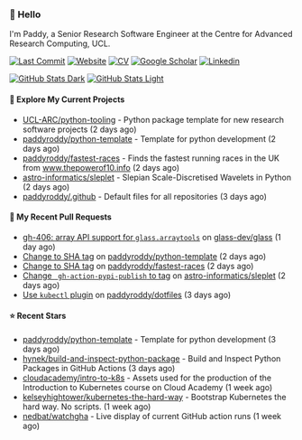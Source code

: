 ### 👋 Hello

I'm Paddy, a Senior Research Software Engineer at the Centre for Advanced
Research Computing, UCL.

[![Last Commit](https://img.shields.io/github/last-commit/paddyroddy/paddyroddy/main?label=updated)](https://github.com/paddyroddy)
[![Website](https://img.shields.io/badge/GitHub%20Pages-222?logo=githubpages&logoColor=fff&style=for-the-badge&style=flat)](https://paddyroddy.github.io)
[![CV](https://img.shields.io/badge/CV-PDF-pink.svg)](https://paddyroddy.github.io/cv)
[![Google Scholar](https://img.shields.io/badge/Google%20Scholar-4285F4?logo=googlescholar&logoColor=fff&style=for-the-badge&style=flat)](https://scholar.google.com/citations?user=OFigHUwAAAAJ)
[![Linkedin](https://img.shields.io/badge/LinkedIn-0A66C2?logo=linkedin&logoColor=fff&style=for-the-badge&style=flat)](https://www.linkedin.com/in/patrickjamesroddy)

[![GitHub Stats Dark](https://github-readme-stats-paddyroddy.vercel.app/api?username=paddyroddy&disable_animations=true&hide_border=true&hide_title=true&include_all_commits=true&rank_icon=github&show=prs_merged,reviews&show_icons=true&theme=tokyonight)](https://github.com/paddyroddy/paddyroddy#gh-dark-mode-only)
[![GitHub Stats Light](https://github-readme-stats-paddyroddy.vercel.app/api?username=paddyroddy&disable_animations=true&hide_border=true&hide_title=true&include_all_commits=true&rank_icon=github&show=prs_merged,reviews&show_icons=true&theme=default)](https://github.com/paddyroddy/paddyroddy#gh-light-mode-only)

#### 👷 Explore My Current Projects

- [UCL-ARC/python-tooling](https://github.com/UCL-ARC/python-tooling) - Python package template for new research software projects
  (2 days ago)
- [paddyroddy/python-template](https://github.com/paddyroddy/python-template) - Template for python development
  (2 days ago)
- [paddyroddy/fastest-races](https://github.com/paddyroddy/fastest-races) - Finds the fastest running races in the UK from www.thepowerof10.info
  (2 days ago)
- [astro-informatics/sleplet](https://github.com/astro-informatics/sleplet) - Slepian Scale-Discretised Wavelets in Python
  (2 days ago)
- [paddyroddy/.github](https://github.com/paddyroddy/.github) - Default files for all repositories
  (3 days ago)

#### 🔨 My Recent Pull Requests

- [gh-406: array API support for `glass.arraytools`](https://github.com/glass-dev/glass/pull/597) on [glass-dev/glass](https://github.com/glass-dev/glass)
  (1 day ago)
- [Change to SHA tag](https://github.com/paddyroddy/python-template/pull/192) on [paddyroddy/python-template](https://github.com/paddyroddy/python-template)
  (2 days ago)
- [Change to SHA tag](https://github.com/paddyroddy/fastest-races/pull/7) on [paddyroddy/fastest-races](https://github.com/paddyroddy/fastest-races)
  (2 days ago)
- [Change ` gh-action-pypi-publish` to tag](https://github.com/astro-informatics/sleplet/pull/456) on [astro-informatics/sleplet](https://github.com/astro-informatics/sleplet)
  (2 days ago)
- [Use `kubectl` plugin](https://github.com/paddyroddy/dotfiles/pull/46) on [paddyroddy/dotfiles](https://github.com/paddyroddy/dotfiles)
  (3 days ago)

#### ⭐ Recent Stars

- [paddyroddy/python-template](https://github.com/paddyroddy/python-template) - Template for python development
  (3 days ago)
- [hynek/build-and-inspect-python-package](https://github.com/hynek/build-and-inspect-python-package) - Build and Inspect Python Packages in GitHub Actions
  (3 days ago)
- [cloudacademy/intro-to-k8s](https://github.com/cloudacademy/intro-to-k8s) - Assets used for the production of the Introduction to Kubernetes course on Cloud Academy
  (1 week ago)
- [kelseyhightower/kubernetes-the-hard-way](https://github.com/kelseyhightower/kubernetes-the-hard-way) - Bootstrap Kubernetes the hard way. No scripts.
  (1 week ago)
- [nedbat/watchgha](https://github.com/nedbat/watchgha) - Live display of current GitHub action runs
  (1 week ago)

